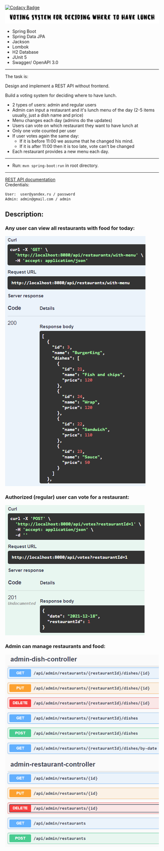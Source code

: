 [![Codacy Badge](https://app.codacy.com/project/badge/Grade/073569ade2ae463ba73eb7faca8ef43a)](https://www.codacy.com/gh/ZenurAlimov/restaurant-voting/dashboard)
![image](images/head-image.jpg)
- Spring Boot
- Spring Data JPA
- Jackson
- Lombok
- H2 Database
- JUnit 5
- Swagger/ OpenAPI 3.0
-----------------------------------------------------
The task is:

Design and implement a REST API without frontend.

Build a voting system for deciding where to have lunch.

* 2 types of users: admin and regular users
* Admin can input a restaurant and it's lunch menu of the day (2-5 items usually, just a dish name and price)
* Menu changes each day (admins do the updates)
* Users can vote on which restaurant they want to have lunch at
* Only one vote counted per user
* If user votes again the same day:
  - If it is before 11:00 we assume that he changed his mind.
  - If it is after 11:00 then it is too late, vote can't be changed
* Each restaurant provides a new menu each day.
-----------------------------------------------------
- Run: `mvn spring-boot:run` in root directory.
-----------------------------------------------------
[REST API documentation](http://localhost:8080/swagger-ui.html)  
Credentials:
```
User:  user@yandex.ru / password
Admin: admin@gmail.com / admin
```

## Description:
### Аny user can view all restaurants with food for today:
![image](images/get-all-with-menu.png)
### Authorized (regular) user can vote for a restaurant:
![image](images/post-vote.png)
### Admin can manage restaurants and food:
![image](images/admin-controllers.png)